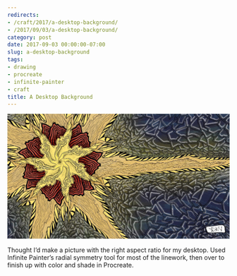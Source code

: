 ```yaml
---
redirects:
- /craft/2017/a-desktop-background/
- /2017/09/03/a-desktop-background/
category: post
date: 2017-09-03 00:00:00-07:00
slug: a-desktop-background
tags:
- drawing
- procreate
- infinite-painter
- craft
title: A Desktop Background
---
```


![attachments/img/2017/cover-2017-09-03.jpg](../../../attachments/img/2017/cover-2017-09-03.jpg)

Thought I’d make a picture with the right aspect ratio for my desktop. Used
Infinite Painter’s radial symmetry tool for most of the linework, then over to
finish up with color and shade in Procreate.
